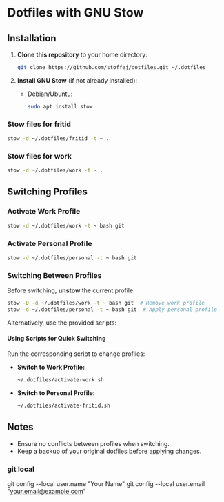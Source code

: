# Dotfiles with GNU Stow

## Installation

1. **Clone this repository** to your home directory:
   ```sh
   git clone https://github.com/stoffej/dotfiles.git ~/.dotfiles
   ```

2. **Install GNU Stow** (if not already installed):
   
   - Debian/Ubuntu:
     ```sh
     sudo apt install stow
     ```
   
### Stow files for fritid

```sh
stow -d ~/.dotfiles/fritid -t ~ .
```

### Stow files for work
```sh
stow -d ~/.dotfiles/work -t ~ .
```

## Switching Profiles

### Activate Work Profile
```sh
stow -d ~/.dotfiles/work -t ~ bash git
```

### Activate Personal Profile
```sh
stow -d ~/.dotfiles/personal -t ~ bash git
```

### Switching Between Profiles
Before switching, **unstow** the current profile:

```sh
stow -D -d ~/.dotfiles/work -t ~ bash git  # Remove work profile
stow -d ~/.dotfiles/personal -t ~ bash git  # Apply personal profile
```

Alternatively, use the provided scripts:

#### **Using Scripts for Quick Switching**
Run the corresponding script to change profiles:

- **Switch to Work Profile:**
  ```sh
  ~/.dotfiles/activate-work.sh
  ```

- **Switch to Personal Profile:**
  ```sh
  ~/.dotfiles/activate-fritid.sh
  ```

## Notes
- Ensure no conflicts between profiles when switching.
- Keep a backup of your original dotfiles before applying changes.



### git local

git config --local user.name "Your Name"
git config --local user.email "your.email@example.com"
